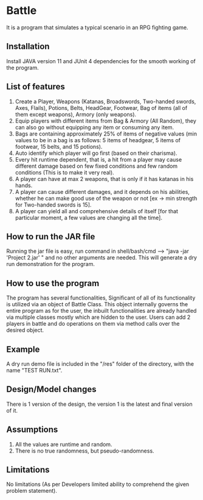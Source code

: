 # Battle

It is a program that simulates a typical scenario in an RPG fighting game.

## Installation

Install JAVA version 11 and JUnit 4 dependencies for the smooth working of the program. 

## List of features
1. Create a Player, Weapons (Katanas, Broadswords, Two-handed swords, Axes, Flails), Potions, Belts, HeadGear, Footwear, Bag of items (all of them except weapons), Armory (only weapons).
2. Equip players with different items from Bag & Armory (All Random), they can also go without equipping any item or consuming any item.
3. Bags are containing approximately 25% of items of negative values (min values to be in a bag is as follows: 5 items of headgear, 5 items of footwear, 15 belts, and 15 potions).
4. Auto identify which player will go first (based on their charisma).
5. Every hit runtime dependent, that is, a hit from a player may cause different damage based on few fixed conditions and few random conditions (This is to make it very real).
6. A player can have at max 2 weapons, that is only if it has katanas in his hands.
7. A player can cause different damages, and it depends on his abilities, whether he can make good use of the weapon or not [ex -> min strength for Two-handed swords is 15].
8. A player can yield all and comprehensive details of itself [for that particular moment, a few values are changing all the time].

## How to run the JAR file
Running the jar file is easy, run command in shell/bash/cmd  --> "java -jar 'Project 2.jar' " and no other arguments are needed. This will generate a dry run demonstration for the program.


## How to use the program
The program has several functionalities, Significant of all of its functionality is utilized via an object of Battle Class. This object internally governs the entire program as for the user, the inbuilt functionalities are already handled via multiple classes mostly which are hidden to the user.
Users can add 2 players in battle and do operations on them via method calls over the desired object.

## Example
A dry run demo file is included in the "/res" folder of the directory, with the name "TEST RUN.txt".


## Design/Model  changes
There is 1 version of the design, the version 1 is the latest and final version of it.


## Assumptions
1. All the values are runtime and random.
2. There is no true randomness, but pseudo-randomness.

## Limitations
No limitations (As per Developers limited ability to comprehend the given problem statement).

